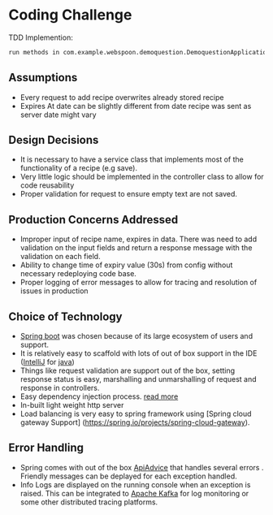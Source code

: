 #  Coding Challenge

TDD Implemention:
```sh
run methods in com.example.webspoon.demoquestion.DemoquestionApplicationTests
```

## Assumptions

- Every request to add recipe overwrites already stored recipe
- Expires At date can be slightly different from date recipe was sent as server date might vary


## Design Decisions
- It is necessary to have a service class that implements most of the functionality of a recipe (e.g save).
- Very little logic should be implemented in the controller class to allow for code reusability
- Proper validation for request to ensure empty text are not saved.

## Production Concerns Addressed
- Improper input of recipe name, expires in data. There was need to add validation on the 
input fields and return a response message with the validation on each field.
- Ability to change time of expiry value (30s) from config without necessary redeploying code base.
- Proper logging of error messages to allow for tracing and resolution of issues in production

## Choice of Technology
-  [Spring boot](https://spring.io/projects/spring-boot) was chosen because of its large ecosystem of users and support.
- It is relatively easy to scaffold with lots of out of box support in the IDE ([IntelliJ](https://www.jetbrains.com/idea/promo) for [java](https://www.jetbrains.com/idea))
- Things like request validation are support out of the box, setting response status is easy,
 marshalling and unmarshalling of request and response in controllers.
- Easy dependency injection process. [read more](https://www.baeldung.com/spring-dependency-injection#)
- In-built light weight http server
- Load balancing is very easy to spring framework using [Spring cloud gateway Support] (https://spring.io/projects/spring-cloud-gateway).


## Error Handling
- Spring comes with out of the box [ApiAdvice](https://spring.io/blog/2013/11/01/exception-handling-in-spring-mvc) that handles several errors . Friendly messages can 
be deplayed for each exception handled.
- Info Logs are displayed on the running console when an exception is raised. This can be integrated 
to [Apache Kafka](https://kafka.apache.org/) for log monitoring  or some other distributed tracing platforms.
